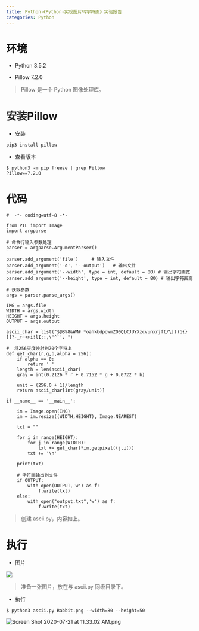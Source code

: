 ```yaml
---
title: Python-《Python-实现图片转字符画》实验报告
categories: Python
---
```

#  环境

- Python 3.5.2

- Pillow 7.2.0

> Pillow 是一个 Python 图像处理库。

#  安装Pillow

- 安装

```
pip3 install pillow
```

- 查看版本

```
$ python3 -m pip freeze | grep Pillow
Pillow==7.2.0
```

#  代码

```
#  -*- coding=utf-8 -*-

from PIL import Image
import argparse

# 命令行输入参数处理
parser = argparse.ArgumentParser()

parser.add_argument('file')     # 输入文件
parser.add_argument('-o', '--output')   # 输出文件
parser.add_argument('--width', type = int, default = 80) # 输出字符画宽
parser.add_argument('--height', type = int, default = 80) # 输出字符画高

# 获取参数
args = parser.parse_args()

IMG = args.file
WIDTH = args.width
HEIGHT = args.height
OUTPUT = args.output

ascii_char = list("$@B%8&WM# *oahkbdpqwmZO0QLCJUYXzcvunxrjft/\|()1{}[]?-_+~<>i!lI;:,\"^`'. ")

#  将256灰度映射到70个字符上
def get_char(r,g,b,alpha = 256):
    if alpha == 0:
        return ' '
    length = len(ascii_char)
    gray = int(0.2126 * r + 0.7152 * g + 0.0722 * b)

    unit = (256.0 + 1)/length
    return ascii_char[int(gray/unit)]

if __name__ == '__main__':

    im = Image.open(IMG)
    im = im.resize((WIDTH,HEIGHT), Image.NEAREST)

    txt = ""

    for i in range(HEIGHT):
        for j in range(WIDTH):
            txt += get_char(*im.getpixel((j,i)))
        txt += '\n'

    print(txt)

    # 字符画输出到文件
    if OUTPUT:
        with open(OUTPUT,'w') as f:
            f.write(txt)
    else:
        with open("output.txt",'w') as f:
            f.write(txt)
```
> 创建 ascii.py，内容如上。

#  执行

- 图片


![](https://upload-images.jianshu.io/upload_images/15325592-3684b10af709b4d0.png?imageMogr2/auto-orient/strip%7CimageView2/2/w/1240)
<!-- more -->


> 准备一张图片，放在与 ascii.py 同级目录下。

- 执行

```
$ python3 ascii.py Rabbit.png --width=80 --height=50
```

![Screen Shot 2020-07-21 at 11.33.02 AM.png](https://upload-images.jianshu.io/upload_images/15325592-a13ae4fb385bfed2.png?imageMogr2/auto-orient/strip%7CimageView2/2/w/1240)
<!-- more -->

